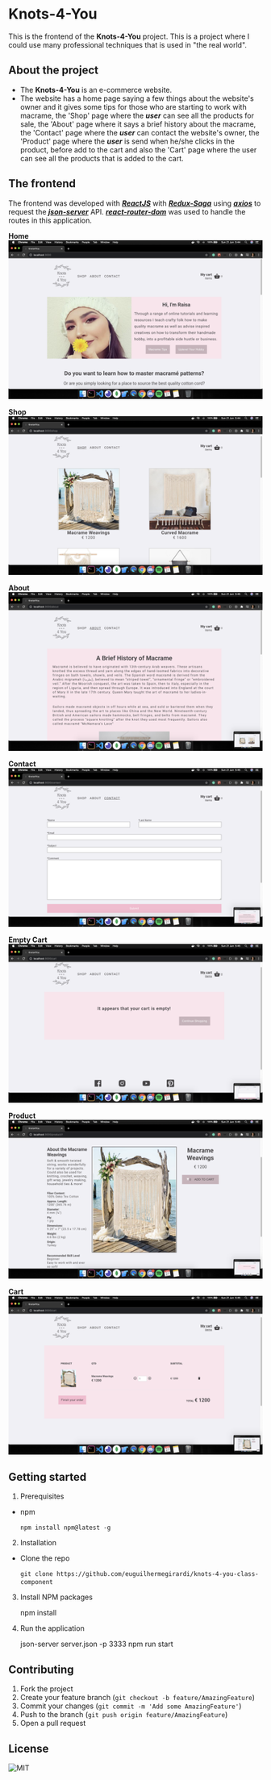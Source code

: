 # Knots-4-You

This is the frontend of the **Knots-4-You** project.
This is a project where I could use many professional techniques that is used in "the real world".

## About the project

- The **Knots-4-You** is an e-commerce website.
- The website has a home page saying a few things about the website's owner and it gives some tips for those who are starting to work with macrame, the 'Shop' page where the **_user_** can see all the products for sale, the 'About' page where it says a brief history about the macrame, the 'Contact' page where the **_user_** can contact the website's owner, the 'Product' page where the **_user_** is send when he/she clicks in the product, before add to the cart and also the 'Cart' page where the user can see all the products that is added to the cart.

## The frontend

The frontend was developed with [**_ReactJS_**](https://reactjs.org/) with [**_Redux-Saga_**](https://redux-saga.js.org/) using [**_axios_**](https://www.npmjs.com/package/axios) to request the [**_json-server_**](https://www.npmjs.com/package/json-server) API.
[**_react-router-dom_**](https://www.npmjs.com/package/react-router-dom) was used to handle the routes in this application.

**Home**
![home](.github/home.png)

**Shop**
![shop](.github/shop.png)

**About**
![about](.github/about.png)

**Contact**
![contact](.github/contact.png)

**Empty Cart**
![emptycart](.github/emptycart.png)

**Product**
![product](.github/product.png)

**Cart**
![cart](.github/cart.png)

## Getting started

1.  Prerequisites

- npm

      npm install npm@latest -g

2. Installation

- Clone the repo

      git clone https://github.com/euguilhermegirardi/knots-4-you-class-component

3. Install NPM packages

   npm install

4. Run the application

   json-server server.json -p 3333
   npm run start

## Contributing

1.  Fork the project
2.  Create your feature branch (`git checkout -b feature/AmazingFeature`)
3.  Commit your changes (`git commit -m 'Add some AmazingFeature'`)
4.  Push to the branch (`git push origin feature/AmazingFeature`)
5.  Open a pull request

## License

![MIT](https://img.shields.io/badge/License-MIT-blue.svg)
